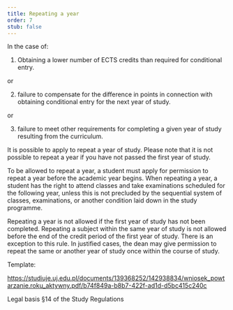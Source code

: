 ```yaml
---
title: Repeating a year
order: 7
stub: false
---
```

In the case of:

1. Obtaining a lower number of ECTS credits than required for conditional entry.

or

2. failure to compensate for the difference in points in connection with obtaining conditional entry for the next year of study. 

or 

3. failure to meet other requirements for completing a given year of study resulting from the curriculum.

It is possible to apply to repeat a year of study. Please note that it is not possible to repeat a year if you have not passed the first year of study.

To be allowed to repeat a year, a student must apply for permission to repeat a year before the academic year begins. When repeating a year, a student has the right to attend classes and take examinations scheduled for the following year, unless this is not precluded by the sequential system of classes, examinations, or another condition laid down in the study programme.

Repeating a year is not allowed if the first year of study has not been completed. Repeating a subject within the same year of study is not allowed before the end of the credit period of the first year of study. There is an exception to this rule. In justified cases, the dean may give permission to repeat the same or another year of study once within the course of study.

Template:

https://studiuje.uj.edu.pl/documents/139368252/142938834/wniosek_powtarzanie.roku_aktywny.pdf/b74f849a-b8b7-422f-ad1d-d5bc415c240c

Legal basis §14 of the Study Regulations